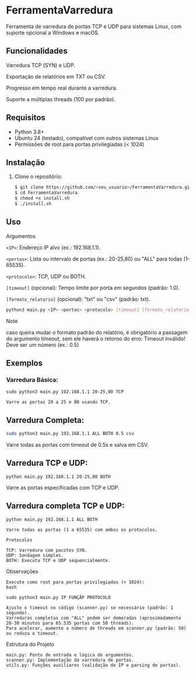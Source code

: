 # FerramentaVarredura

Ferramenta de varredura de portas TCP e UDP para sistemas Linux, com suporte opcional a Windows e macOS.

## Funcionalidades 
Varredura TCP (SYN) e UDP.

Exportação de relatórios em TXT ou CSV.

Progresso em tempo real durante a varredura.

Suporte a múltiplas threads (100 por padrão).


## Requisitos
- Python 3.8+
- Ubuntu 24 (testado), compatível com outros sistemas Linux
- Permissões de root para portas privilegiadas (< 1024)

## Instalação
1. Clone o repositório:
   ```bash
   $ git clone https://github.com/<seu_usuario>/FerramentaVarredura.git
   $ cd FerramentaVarredura
   $ chmod +x install.sh
   $ ./install.sh
   ```

## Uso

Argumentos

`<IP>`: Endereço IP alvo (ex.: 192.168.1.1).

`<portas>`: Lista ou intervalo de portas (ex.: 20-25,80) ou "ALL" para todas (1-65535).

`<protocolo>`: TCP, UDP ou BOTH.

`[timeout]` (opcional): Tempo limite por porta em segundos (padrão: 1.0).

`[formato_relatorio]` (opcional): "txt" ou "csv" (padrão: txt).

```bash
python3 main.py <IP> <portas> <protocolo> [timeout] [formato_relatorio]
```

> [!NOTE]
> caso queira mudar o formato padrão do relatório, é obrigatório a passagem do argumento timeout, sem ele haverá o retorno do erro: Timeout inválido! Deve ser um número (ex.: 0.5)

## Exemplos

### Varredura Básica:
  
`sudo python3 main.py 192.168.1.1 20-25,80 TCP`

    Varre as portas 20 a 25 e 80 usando TCP.
    
## Varredura Completa:

```bash
sudo python3 main.py 192.168.1.1 ALL BOTH 0.5 csv
```

Varre todas as portas com timeout de 0.5s e salva em CSV.

## Varredura TCP e UDP:

`python main.py 192.168.1.1 20-25,80 BOTH`

Varre as portas especificadas com TCP e UDP.

## Varredura completa TCP e UDP:

`python main.py 192.168.1.1 ALL BOTH`

    Varre todas as portas (1 a 65535) com ambos os protocolos.

`Protocolos`

    TCP: Varredura com pacotes SYN.
    UDP: Sondagem simples.
    BOTH: Executa TCP e UDP sequencialmente.

Observações

    Execute como root para portas privilegiadas (< 1024):
    bash

    sudo python3 main.py IP FUNÇÃP PROTOCOLO

    Ajuste o timeout no código (scanner.py) se necessário (padrão: 1 segundo).
    Varreduras completas com "ALL" podem ser demoradas (aproximadamente 20-30 minutos para 65.535 portas com 50 threads).
    Para acelerar, aumente o número de threads em scanner.py (padrão: 50) ou reduza o timeout.

Estrutura do Projeto

    main.py: Ponto de entrada e lógica de argumentos.
    scanner.py: Implementação da varredura de portas.
    utils.py: Funções auxiliares (validação de IP e parsing de portas).
    


